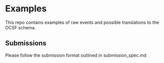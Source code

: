 # Examples
This repo contains examples of raw events and possible translations to the OCSF schema.

## Submissions
Please follow the submission format outlined in submission_spec.md
